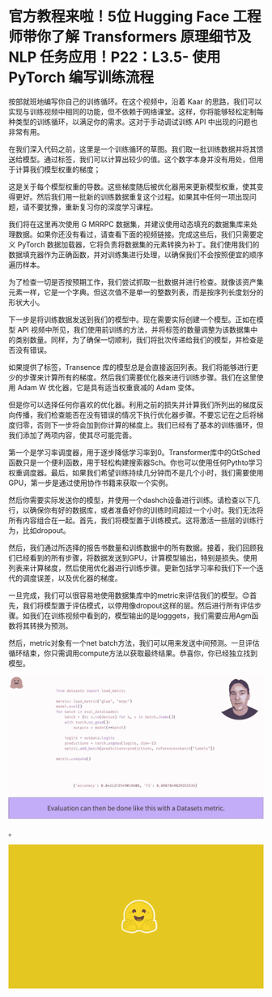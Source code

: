 # 官方教程来啦！5位 Hugging Face 工程师带你了解 Transformers 原理细节及 NLP 任务应用！P22：L3.5- 使用 PyTorch 编写训练流程 

按部就班地编写你自己的训练循环。在这个视频中，沿着 Kaar 的思路，我们可以实现与训练视频中相同的功能，但不依赖于网络课堂。这样，你将能够轻松定制每种类型的训练循环，以满足你的需求。这对于手动调试训练 API 中出现的问题也非常有用。

在我们深入代码之前，这里是一个训练循环的草图。我们取一批训练数据并将其馈送给模型。通过标签，我们可以计算出较少的值。这个数字本身并没有用处，但用于计算我们模型权重的梯度；

这是关于每个模型权重的导数。这些梯度随后被优化器用来更新模型权重，使其变得更好。然后我们用一批新的训练数据重复这个过程。如果其中任何一项出现问题，请不要犹豫，重新复习你的深度学习课程。

我们将在这里再次使用 G MRRPC 数据集，并建议使用动态填充的数据集库来处理数据。如果你还没有看过，请查看下面的视频链接。完成这些后，我们只需要定义 PyTorch 数据加载器，它将负责将数据集的元素转换为补丁。我们使用我们的数据填充器作为正确函数，并对训练集进行处理，以确保我们不会按照便宜的顺序遍历样本。

为了检查一切是否按预期工作，我们尝试抓取一批数据并进行检查。就像该资产集元素一样，它是一个字典。但这次值不是单一的整数列表，而是按序列长度划分的形状大小。

下一步是将训练数据发送到我们的模型中。现在需要实际创建一个模型。正如在模型 API 视频中所见，我们使用前训练的方法，并将标签的数量调整为该数据集中的类别数量。同样，为了确保一切顺利，我们将批次传递给我们的模型，并检查是否没有错误。

如果提供了标签，Transence 库的模型总是会直接返回列表。我们将能够进行更少的步骤来计算所有的梯度。然后我们需要优化器来进行训练步骤。我们在这里使用 Adam W 优化器，它是具有适当权重衰减的 Adam 变体。

但是你可以选择任何你喜欢的优化器。利用之前的损失并计算我们所列出的梯度反向传播，我们检查能否在没有错误的情况下执行优化器步骤。不要忘记在之后将梯度归零，否则下一步将会加到你计算的梯度上。我们已经有了基本的训练循环，但我们添加了两项内容，使其尽可能完善。

第一个是学习率调度器，用于逐步降低学习率到0。Transformer库中的GtSched函数只是一个便利函数，用于轻松构建搜索器Sch。你也可以使用任何Pythto学习权重调度器。最后，如果我们希望训练持续几分钟而不是几个小时，我们需要使用GPU，第一步是通过使用协作书籍来获取一个实例。

然后你需要实际发送你的模型，并使用一个dashch设备进行训练。请检查以下几行，以确保你有好的数据库，或者准备好你的训练时间超过一个小时。我们无法将所有内容组合在一起。首先，我们将模型置于训练模式。这将激活一些层的训练行为，比如dropout。

然后，我们通过所选择的报告书数量和训练数据中的所有数据。接着，我们回顾我们已经看到的所有步骤，将数据发送到GPU，计算模型输出，特别是损失。使用列表来计算梯度，然后使用优化器进行训练步骤。更新包括学习率和我们下一个迭代的调度误差，以及优化器的梯度。

一旦完成，我们可以很容易地使用数据集库中的metric来评估我们的模型。😊首先，我们将模型置于评估模式，以停用像dropout这样的层。然后进行所有评估步骤。如我们在训练视频中看到的，模型输出的是logggets，我们需要应用Agm函数将其转换为预测。

然后，metric对象有一个net batch方法，我们可以用来发送中间预测。一旦评估循环结束，你只需调用compute方法以获取最终结果。恭喜你，你已经独立找到模型。

![](img/e8f7bf95fa7a3fb25fc811f317b88cfb_1.png)

。

![](img/e8f7bf95fa7a3fb25fc811f317b88cfb_3.png)
